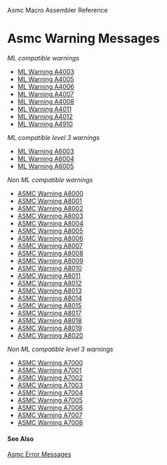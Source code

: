 Asmc Macro Assembler Reference

# Asmc Warning Messages

_ML compatible warnings_

- [ML Warning A4003](A4003.md)
- [ML Warning A4005](A4005.md)
- [ML Warning A4006](A4006.md)
- [ML Warning A4007](A4007.md)
- [ML Warning A4008](A4008.md)
- [ML Warning A4011](A4011.md)
- [ML Warning A4012](A4012.md)
- [ML Warning A4910](A4910.md)

_ML compatible level 3 warnings_

- [ML Warning A6003](A6003.md)
- [ML Warning A6004](A6004.md)
- [ML Warning A6005](A6005.md)

_Non ML compatible warnings_

- [ASMC Warning A8000](A8000.md)
- [ASMC Warning A8001](A8001.md)
- [ASMC Warning A8002](A8002.md)
- [ASMC Warning A8003](A8003.md)
- [ASMC Warning A8004](A8004.md)
- [ASMC Warning A8005](A8005.md)
- [ASMC Warning A8006](A8006.md)
- [ASMC Warning A8007](A8007.md)
- [ASMC Warning A8008](A8008.md)
- [ASMC Warning A8009](A8009.md)
- [ASMC Warning A8010](A8010.md)
- [ASMC Warning A8011](A8011.md)
- [ASMC Warning A8012](A8012.md)
- [ASMC Warning A8013](A8013.md)
- [ASMC Warning A8014](A8014.md)
- [ASMC Warning A8015](A8015.md)
- [ASMC Warning A8017](A8017.md)
- [ASMC Warning A8018](A8018.md)
- [ASMC Warning A8019](A8019.md)
- [ASMC Warning A8020](A8020.md)

_Non ML compatible level 3 warnings_

- [ASMC Warning A7000](A7000.md)
- [ASMC Warning A7001](A7001.md)
- [ASMC Warning A7002](A7002.md)
- [ASMC Warning A7003](A7003.md)
- [ASMC Warning A7004](A7004.md)
- [ASMC Warning A7005](A7005.md)
- [ASMC Warning A7006](A7006.md)
- [ASMC Warning A7007](A7007.md)
- [ASMC Warning A7008](A7008.md)

#### See Also

[Asmc Error Messages](readme.md)
